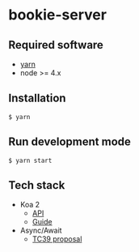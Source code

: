 # bookie-server

## Required software
- [yarn](https://yarnpkg.com/)
- node >= 4.x

## Installation
`$ yarn`

## Run development mode
`$ yarn start`

## Tech stack

- Koa 2
  - [API](https://github.com/koajs/koa/blob/v2.x/docs/api/index.md)
  - [Guide](https://github.com/koajs/koa/blob/v2.x/docs/guide.md)
- Async/Await  
  - [TC39 proposal](https://tc39.github.io/ecmascript-asyncawait/)
